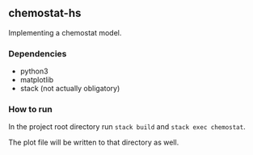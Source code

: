 ## chemostat-hs

Implementing a chemostat model.

### Dependencies

+ python3
+ matplotlib
+ stack (not actually obligatory)

### How to run

In the project root directory run `stack build` and `stack exec chemostat`.

The plot file will be written to that directory as well.
